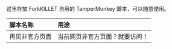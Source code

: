 这里存放 ForkKILLET 自用的 TamperMonkey 脚本，可以随意使用。

| 脚本名称       | 用途
| :------------- | :---
| 再见非官方页面 | 当前网页非官方页面？就要访问！
